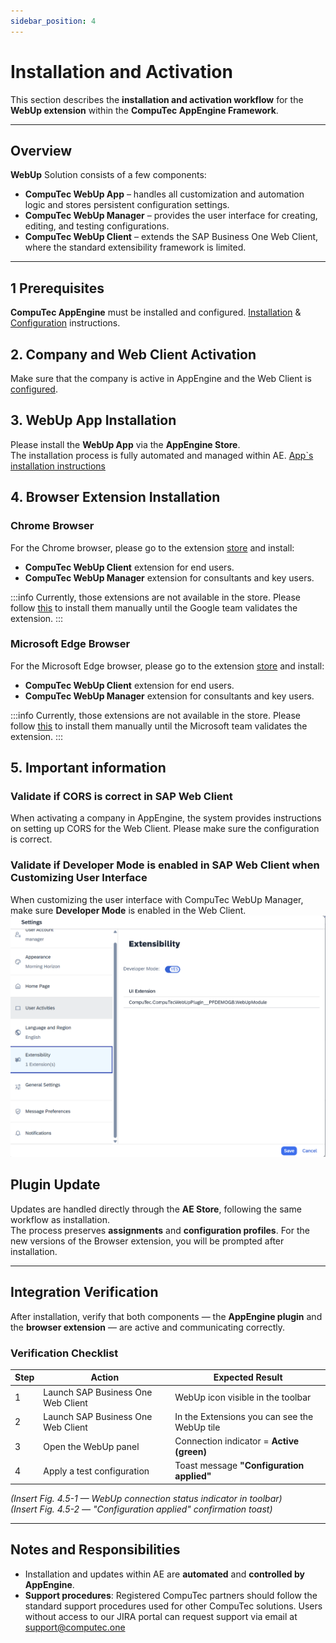 ```yaml
---
sidebar_position: 4
---
```


# Installation and Activation

This section describes the **installation and activation workflow** for the **WebUp extension** within the **CompuTec AppEngine Framework**.

---

## Overview

**WebUp** Solution consists of a few components:  

- **CompuTec WebUp App** – handles all customization and automation logic and stores persistent configuration settings.  
- **CompuTec WebUp Manager** – provides the user interface for creating, editing, and testing configurations.  
- **CompuTec WebUp Client** – extends the SAP Business One Web Client, where the standard extensibility framework is limited.  

---

## 1 Prerequisites

**CompuTec AppEngine** must be installed and configured. [Installation](/docs/appengine/administrators-guide/configuration-and-administration/installation) & [Configuration](/docs/appengine/administrators-guide/configuration-and-administration/configuration) instructions.

## 2. Company and Web Client Activation

Make sure that the company is active in AppEngine and the Web Client is [configured](/docs/appengine/administrators-guide/configuration-and-administration/working-with-sap-business-one-web-client).

## 3. WebUp App Installation

Please install the **WebUp App** via the **AppEngine Store**.  
The installation process is fully automated and managed within AE. [App`s installation instructions](/docs/appengine/administrators-guide/configuration-and-administration/plugins/plugin-installation-process)

## 4. Browser Extension Installation

### Chrome Browser

For the Chrome browser, please go to the extension [store](https://chromewebstore.google.com/) and install:

- **CompuTec WebUp Client** extension for end users.
- **CompuTec WebUp Manager** extension for consultants and key users.

:::info
Currently, those extensions are not available in the store. Please follow [this](./other/extension-manual-installation.md) to install them manually until the Google team validates the extension.
:::

### Microsoft Edge Browser

For the Microsoft Edge browser, please go to the extension [store](https://microsoftedge.microsoft.com/addons/Microsoft-Edge-Extensions-Home) and install:

- **CompuTec WebUp Client** extension for end users.
- **CompuTec WebUp Manager** extension for consultants and key users.

:::info
Currently, those extensions are not available in the store. Please follow [this](./other/extension-manual-installation.md) to install them manually until the Microsoft team validates the extension.
:::

## 5. Important information

### Validate if CORS is correct in SAP Web Client

When activating a company in AppEngine, the system provides instructions on setting up CORS for the Web Client. Please make sure the configuration is correct.

### Validate if Developer Mode is enabled in SAP Web Client when Customizing User Interface

When customizing the user interface with CompuTec WebUp Manager, make sure **Developer Mode** is enabled in the Web Client.
![developer mode in SAP Web Client is enabled](./media/web_client_dev_mode.png)

## Plugin Update

Updates are handled directly through the **AE Store**, following the same workflow as installation.  
The process preserves **assignments** and **configuration profiles**.
For the new versions of the Browser extension, you will be prompted after installation.

---

## Integration Verification

After installation, verify that both components — the **AppEngine plugin** and the **browser extension** — are active and communicating correctly.

### Verification Checklist

| Step | Action | Expected Result |
|------|---------|----------------|
| 1 | Launch SAP Business One Web Client | WebUp icon visible in the toolbar |
| 2 | Launch SAP Business One Web Client | In the Extensions you can see the WebUp tile |
| 3 | Open the WebUp panel | Connection indicator = **Active (green)** |
| 4 | Apply a test configuration | Toast message **"Configuration applied"** |

*(Insert Fig. 4.5-1 — WebUp connection status indicator in toolbar)*  
*(Insert Fig. 4.5-2 — "Configuration applied" confirmation toast)*

---

## Notes and Responsibilities

- Installation and updates within AE are **automated** and **controlled by AppEngine**.  
- **Support procedures**: Registered CompuTec partners should follow the standard support procedures used for other CompuTec solutions. Users without access to our JIRA portal can request support via email at [support@computec.one](mailto:support@computec.one)

